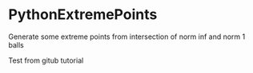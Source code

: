 # PythonExtremePoints
Generate some extreme points from intersection of norm inf and norm 1 balls

Test from gitub tutorial 
